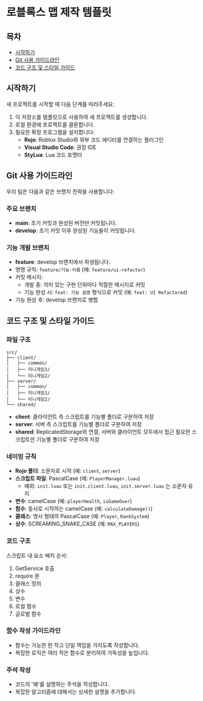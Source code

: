 # 로블록스 맵 제작 템플릿

## 목차

- [시작하기](#시작하기)
- [Git 사용 가이드라인](#git-사용-가이드라인)
- [코드 구조 및 스타일 가이드](#코드-구조-및-스타일-가이드)

## 시작하기

새 프로젝트를 시작할 때 다음 단계를 따라주세요:

1. 이 저장소를 템플릿으로 사용하여 새 프로젝트를 생성합니다.
2. 로컬 환경에 프로젝트를 클론합니다.
3. 필요한 확장 프로그램을 설치합니다:
   - **Rojo**: Roblox Studio와 외부 코드 에디터를 연결하는 플러그인
   - **Visual Studio Code**: 권장 IDE
   - **StyLua**: Lua 코드 포맷터

## Git 사용 가이드라인

우리 팀은 다음과 같은 브랜치 전략을 사용합니다:

### 주요 브랜치

- **main**: 초기 커밋과 완성된 버전만 커밋됩니다.
- **develop**: 초기 커밋 이후 완성된 기능들이 커밋됩니다.

### 기능 개발 브랜치

- **feature**: develop 브랜치에서 파생됩니다.
- 명명 규칙: `feature/기능-이름` (예: `feature/ui-refactor`)
- 커밋 메시지:
  - 개발 중: 의미 있는 구현 단위마다 적절한 메시지로 커밋
  - 기능 완성 시: `feat: 기능 설명` 형식으로 커밋 (예: `feat: UI Refactored`)
- 기능 완성 후: develop 브랜치로 병합

## 코드 구조 및 스타일 가이드

### 파일 구조

```
src/
├── client/
│   ├── common/
│   ├── 미니게임1/
│   └── 미니게임2/
├── server/
│   ├── common/
│   ├── 미니게임1/
│   └── 미니게임2/
└── shared/
```

- **client**: 클라이언트 측 스크립트를 기능별 폴더로 구분하여 저장
- **server**: 서버 측 스크립트를 기능별 폴더로 구분하여 저장
- **shared**: ReplicatedStorage와 연결, 서버와 클라이언트 모두에서 접근 필요한 스크립트만 기능별 폴더로 구분하여 저장

### 네이밍 규칙

- **Rojo 폴더**: 소문자로 시작 (예: `client`, `server`)
- **스크립트 파일**: PascalCase (예: `PlayerManager.luau`)
  - 예외: `init.luau` 또는 `init.client.luau`, `init.server.luau` 는 소문자 유지
- **변수**: camelCase (예: `playerHealth`, `isGameOver`)
- **함수**: 동사로 시작하는 camelCase (예: `calculateDamage()`)
- **클래스**: 명사 형태의 PascalCase (예: `Player`, `RankSystem`)
- **상수**: SCREAMING_SNAKE_CASE (예: `MAX_PLAYERS`)

### 코드 구조

스크립트 내 요소 배치 순서:

1. GetService 호출
2. require 문
3. 클래스 정의
4. 상수
5. 변수
6. 로컬 함수
7. 글로벌 함수

### 함수 작성 가이드라인

- 함수는 가능한 한 작고 단일 책임을 가지도록 작성합니다.
- 복잡한 로직은 여러 작은 함수로 분리하여 가독성을 높입니다.

### 주석 작성

- 코드의 '왜'를 설명하는 주석을 작성합니다.
- 복잡한 알고리즘에 대해서는 상세한 설명을 추가합니다.
